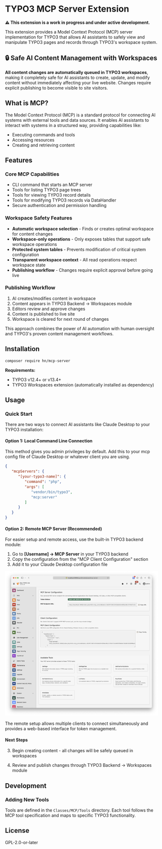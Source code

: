 # TYPO3 MCP Server Extension

**⚠️ This extension is a work in progress and under active development.**

This extension provides a Model Context Protocol (MCP) server implementation for TYPO3 that allows
AI assistants to safely view and manipulate TYPO3 pages and records through TYPO3's workspace system.

## 🔒 Safe AI Content Management with Workspaces

**All content changes are automatically queued in TYPO3 workspaces**, making it completely safe for AI assistants to create, update, and modify content without immediately affecting your live website. Changes require explicit publishing to become visible to site visitors.

## What is MCP?

The Model Context Protocol (MCP) is a standard protocol for connecting AI systems with external tools and data sources.
It enables AI assistants to interact with systems in a structured way, providing capabilities like:

- Executing commands and tools
- Accessing resources
- Creating and retrieving content

## Features

### Core MCP Capabilities
- CLI command that starts an MCP server
- Tools for listing TYPO3 page trees
- Tools for viewing TYPO3 record details
- Tools for modifying TYPO3 records via DataHandler
- Secure authentication and permission handling

### Workspace Safety Features
- **Automatic workspace selection** - Finds or creates optimal workspace for content changes
- **Workspace-only operations** - Only exposes tables that support safe workspace operations
- **Protected system tables** - Prevents modification of critical system configuration
- **Transparent workspace context** - All read operations respect workspace state
- **Publishing workflow** - Changes require explicit approval before going live

### Publishing Workflow

1. AI creates/modifies content in workspace
2. Content appears in TYPO3 Backend → Workspaces module
3. Editors review and approve changes
4. Content is published to live site
5. Workspace is cleared for next round of changes

This approach combines the power of AI automation with human oversight and TYPO3's proven content management workflows.

## Installation

```bash
composer require hn/mcp-server
```

**Requirements:**
- TYPO3 v12.4+ or v13.4+
- TYPO3 Workspaces extension (automatically installed as dependency)

## Usage

### Quick Start

There are two ways to connect AI assistants like Claude Desktop to your TYPO3 installation:

#### Option 1: Local Command Line Connection

This method gives you admin privileges by default. Add this to your mcp config file of Claude Desktop or whatever client you are using.
```json
{
   "mcpServers": {
      "[your-typo3-name]": {
         "command": "php",
         "args": [
            "vendor/bin/typo3",
            "mcp:server"
         ]
      }
   }
}
```

#### Option 2: Remote MCP Server (Recommended)

For easier setup and remote access, use the built-in TYPO3 backend module:

1. Go to **[Username] → MCP Server** in your TYPO3 backend
2. Copy the configuration from the "MCP Client Configuration" section
3. Add it to your Claude Desktop configuration file

![MCP Server Setup](mcp_setup.png)

The remote setup allows multiple clients to connect simultaneously and provides a web-based interface for token management.

#### Next Steps

3. Begin creating content - all changes will be safely queued in workspaces

4. Review and publish changes through TYPO3 Backend → Workspaces module

## Development

### Adding New Tools

Tools are defined in the `Classes/MCP/Tools` directory. Each tool follows the MCP tool specification and maps to specific TYPO3 functionality.

## License

GPL-2.0-or-later
